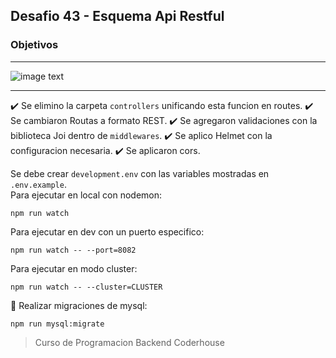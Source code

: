 ## Desafio 43 - Esquema Api Restful

### Objetivos

---

![image text](https://raw.githubusercontent.com/AlejandroD-A/Coderhouse-desafios/main/43-esquema%20api%20restful/consigna-43.PNG)

---

:heavy_check_mark: Se elimino la carpeta `controllers` unificando esta funcion en routes.
:heavy_check_mark: Se cambiaron Routas a formato REST.
:heavy_check_mark: Se agregaron validaciones con la biblioteca Joi dentro de `middlewares`.
:heavy_check_mark: Se aplico Helmet con la configuracion necesaria.
:heavy_check_mark: Se aplicaron cors.

Se debe crear `development.env` con las variables mostradas en `.env.example`.  
Para ejecutar en local con nodemon:

```
npm run watch
```

Para ejecutar en dev con un puerto especifico:

```
npm run watch -- --port=8082
```

Para ejecutar en modo cluster:

```
npm run watch -- --cluster=CLUSTER
```

:seedling: Realizar migraciones de mysql:

```
npm run mysql:migrate
```

> Curso de Programacion Backend Coderhouse
